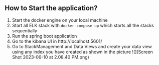 
## How to Start the application?

1. Start the docker engine on your local machine
2. Start all ELK stack with `docker-compose up` which starts all the stacks sequentially
3. Run the spring boot application
4. Go to the kibana UI in http://localhost:5601/
5. Go to StackManagement and Data Views and create your data view using any index you have created as shown in the picture
![](Screen Shot 2023-06-10 at 2.08.40 PM.png)
